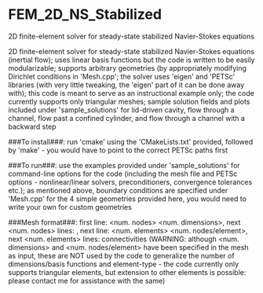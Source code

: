 # FEM_2D_NS_Stabilized

2D finite-element solver for steady-state stabilized Navier-Stokes equations

2D finite-element solver for steady-state stabilized Navier-Stokes equations (inertial flow); uses linear basis functions but the code is written to be easily modularizable; supports arbitrary geometries (by appropriately modifying Dirichlet conditions in 'Mesh.cpp'; the solver uses 'eigen' and 'PETSc' libraries (with very little tweaking, the 'eigen' part of it can be done away with); this code is meant to serve as an instructional example only; the code currently supports only triangular meshes; sample solution fields and plots included under 'sample_solutions' for lid-driven cavity, flow through a channel, flow past a confined cylinder, and flow through a channel with a backward step

###To install###: run 'cmake' using the 'CMakeLists.txt' provided, followed by 'make' - you would have to point to the correct PETSc paths first

###To run###: use the examples provided under 'sample_solutions' for command-line options for the code (including the mesh file and PETSc options - nonlinear/linear solvers, preconditioners, convergence tolerances etc.); as mentioned above, boundary conditions are specified under 'Mesh.cpp' for the 4 simple geometries provided here, you would need to write your own for custom geometries

###Mesh format###: first line: <num. nodes> <num. dimensions>, next <num. nodes> lines: <node x-coord.> <node y-coord.>, next line: <num. elements> <num. nodes/element>, next <num. elements> lines: connectivities (WARNING: although <num. dimensions> and <num. nodes/element> have been specified in the mesh as input, these are NOT used by the code to generalize the number of dimensions/basis functions and element-type - the code currently only supports triangular elements, but extension to other elements is possible: please contact me for assistance with the same)
